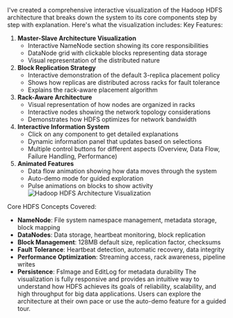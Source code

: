 I've created a comprehensive interactive visualization of the Hadoop HDFS architecture that breaks down the system to its core components step by step with explanation. Here's what the visualization includes:
Key Features:
1. **Master-Slave Architecture Visualization**
   * Interactive NameNode section showing its core responsibilities
   * DataNode grid with clickable blocks representing data storage
   * Visual representation of the distributed nature
2. **Block Replication Strategy**
   * Interactive demonstration of the default 3-replica placement policy
   * Shows how replicas are distributed across racks for fault tolerance
   * Explains the rack-aware placement algorithm
3. **Rack-Aware Architecture**
   * Visual representation of how nodes are organized in racks
   * Interactive nodes showing the network topology considerations
   * Demonstrates how HDFS optimizes for network bandwidth
4. **Interactive Information System**
   * Click on any component to get detailed explanations
   * Dynamic information panel that updates based on selections
   * Multiple control buttons for different aspects (Overview, Data Flow, Failure Handling, Performance)
5. **Animated Features**
   * Data flow animation showing how data moves through the system
   * Auto-demo mode for guided exploration
   * Pulse animations on blocks to show activity
![Hadoop HDFS Architecture Visualization](hadoop-architecture-image.png)

Core HDFS Concepts Covered:
* **NameNode**: File system namespace management, metadata storage, block mapping
* **DataNodes**: Data storage, heartbeat monitoring, block replication
* **Block Management**: 128MB default size, replication factor, checksums
* **Fault Tolerance**: Heartbeat detection, automatic recovery, data integrity
* **Performance Optimization**: Streaming access, rack awareness, pipeline writes
* **Persistence**: FsImage and EditLog for metadata durability
The visualization is fully responsive and provides an intuitive way to understand how HDFS achieves its goals of reliability, scalability, and high throughput for big data applications. Users can explore the architecture at their own pace or use the auto-demo feature for a guided tour.
